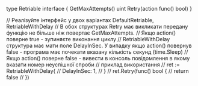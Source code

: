 type Retriable interface {
	GetMaxAttempts() uint
	Retry(action func() bool)
}

// Реалізуйте інтерфейс у двох варіантах DefaultRetriable, RetriableWithDelay
// В обох структурах Retry має викликати передану функцію не більше ніж повертає GetMaxAttempts.
// Якщо action() поверне true - зупиняєте виконання циклу
// RetriableWithDelay структура має мати поле DelayInSec. У випадку якщо action() повернув false - програма має почекати вказану кількість секунд (time.Sleep)
// Якщо action() поверне false - вивести в консоль повідомлення в якому вказати номер неуспішної спроби
// приклад використання
// ret := RetriableWithDelay{
// 	DelayInSec: 1,
// }
// ret.Retry(func() bool {
// 	return false
// })